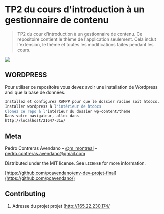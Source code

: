 # TP2 du cours d'introduction à un gestionnaire de contenu
>TP2 du cour d'introduction à un gestionnaire de contenu. Ce repositoire contient le thème de l'application seulement. Cela inclut l'extension, le thème et toutes les modifications faites pendant les cours.




![](header.png)


## WORDPRESS

Pour utiliser ce repositoire vous devez avoir une installation de Wordpress ansi que la base de données.

```sh
Installez et configurez XAMPP pour que le dossier racine soit htdocs.
Installer wordpress à l'intérieur de htdocs
Clonez ce repo à l'intérieur du dossier wp-content/theme
Dans votre navigateur, allez dans 
http://localhost/21647-31w/
```

## Meta

Pedro Contreras Avendano – [@m_montreal](https://twitter.com/m_montreal) – pedro.contreras.avendano@gmail.com

Distributed under the MIT license. See ``LICENSE`` for more information.

[https://github.com/pcavendano/env-dev-projet-final](https://github.com/pcavendano/)

## Contributing

1. Adresse du projet projet (http://165.22.230.174/ 